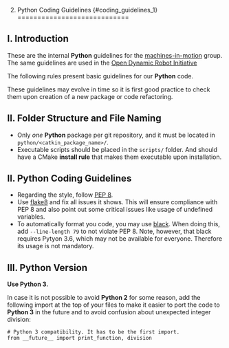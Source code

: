 2. Python Coding Guidelines {#coding_guidelines_1}
============================

## I. Introduction

These are the internal **Python** guidelines for the
[machines-in-motion](https://wp.nyu.edu/machinesinmotion/) group. The same
guidelines are used in the
[Open Dynamic Robot Initiative](https://open-dynamic-robot-initiative.github.io/)

The following rules present basic guidelines for our **Python** code.

These guidelines may evolve in time so it is first
good practice to check them upon creation of a new package or code refactoring.

## II. Folder Structure and File Naming

- Only *one* **Python** package per git repository, and it must be located in
    `python/<catkin_package_name>/`.
- Executable scripts should be placed in the `scripts/` folder. And should have
    a CMake **install rule** that makes them executable upon installation.

## II. Python Coding Guidelines

- Regarding the style, follow [PEP 8](https://www.python.org/dev/peps/pep-0008/).
- Use [flake8](https://flake8.pycqa.org) and fix all issues it shows.  This will
  ensure compliance with PEP 8 and also point out some critical issues like
  usage of undefined variables.
- To automatically format you code, you may use
  [black](https://black.readthedocs.io).  When doing this, add `--line-length 79`
  to not violate PEP 8.
  Note, however, that black requires Pytyon 3.6, which may not be available for
  everyone.  Therefore its usage is not mandatory.

## III. Python Version

**Use Python 3.**

In case it is not possible to avoid **Python 2** for some reason, add the
following import at the top of your files to make it easier to port the code to
**Python 3** in the future and to avoid confusion about unexpected integer
division:

    # Python 3 compatibility. It has to be the first import.
    from __future__ import print_function, division
